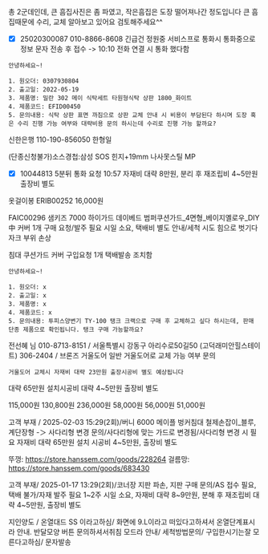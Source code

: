 총 2군데인데, 큰 흠집사진은 좀 파였고, 작은흠집은 도장 떨어져나간 정도입니다 큰 흠집때문에 수리, 교체 알아보고 있어요 검토해주세요^^


- [x] 25020300087 010-8866-8608 긴급건 정원중 서비스프로 통화시 통화중으로 정보 문자 전송 후 접수 -> 10:10 전화 연결 시 통화 했다함

```
안녕하세요~!

1. 원오더: 0307930804
2. 출고일: 2022-05-19
3. 제품명: 밀란 302 메이 식탁세트 타원형식탁 상판 1800_화이트
4. 제품코드: EFID00450
5. 문의내용: 식탁 상판 표면 까짐으로 상판 교체 안내 시 비용이 부담된다 하시며 도장 혹은 수리 진행 가능 여부와 대략비용 문의 하시는데 수리로 진행 가능 할까요?
```

신한은행
110-190-856050
한형일


(단종신청불가)소스경첩:삼성 SOS 힌지+19mm 나사못스틸 MP


- [x] 10044813 5분뒤 통화 요청 10:57 자재비 대략 8만원, 분리 후 재조립비 4~5만원 출장비 별도

옷걸이봉
ERIB00252 16,000원


FAIC00296 샘키즈 7000 하이가드 데이베드 범퍼쿠션가드_4면형_베이지옐로우_DIY 中 커버 1개 구매 요청/발주 필요 시일 소요, 택배비 별도 안내/세척 시도 힘으로 벗기다 자크 부위 손상


침대 쿠션가드 커버 구입요청 1개 택배발송 조치함



```
안녕하세요~!

1. 원오더: x
2. 출고일: x
3. 제품명: x
4. 제품코드: x 
5. 문의내용: 투피스양변기 TY-100 탱크 크랙으로 구매 후 교체하고 싶다 하시는데, 판매 단종 제품으로 확인됩니다. 탱크 구매 가능할까요?
```



전선혜 님  010-8713-8151  / 서울특별시 강동구 아리수로50길50 (고덕래미안힐스테이트) 306-2404 / 브론즈 거울도어 일반 거울도어로 교체 가능 여부 문의
```
거울도어 교체시 자재비 대략 23만원 출장시공비 별도 예상됩니다
```


대략 65만원
설치시공비 대략 4~5만원
출장비 별도

115,000원
130,800원
236,000원
58,000원
56,000원
51,000원

고객 부재 / 2025-02-03 15:29(2회)/버니 6000 메이플 벙커침대 철제손잡이_블루,계단장형 -＞ 사다리형 변경 문의/사다리형에 맞는 가드로 변경됨/사다리형 변경 시 필요 자재비 대략 65만원 설치 시공비 4~5만원, 출장비 별도


뚜껑: https://store.hanssem.com/goods/228264
걸름망: https://store.hanssem.com/goods/683430

고객 부재/ 2025-01-17 13:29(2회)/코너장 지판 파손, 지판 구매 문의/AS 접수 필요, 택배 불가/자재 발주 필요 1~2주 시일 소요, 자재비 대략 8~9만원, 분해 후 재조립비 대략 4~5만원, 출장비 별도


지인양도 / 온열대드 SS 이라고하심/ 화면에 9.L이라고 떠있다고하셔서 온열단계표시라 안내. 반달모양 버튼 문의하셔서취침 모드라 안내/ 세척방법문의/ 구입한시기는잘 모른다고하심/ 문자발송

